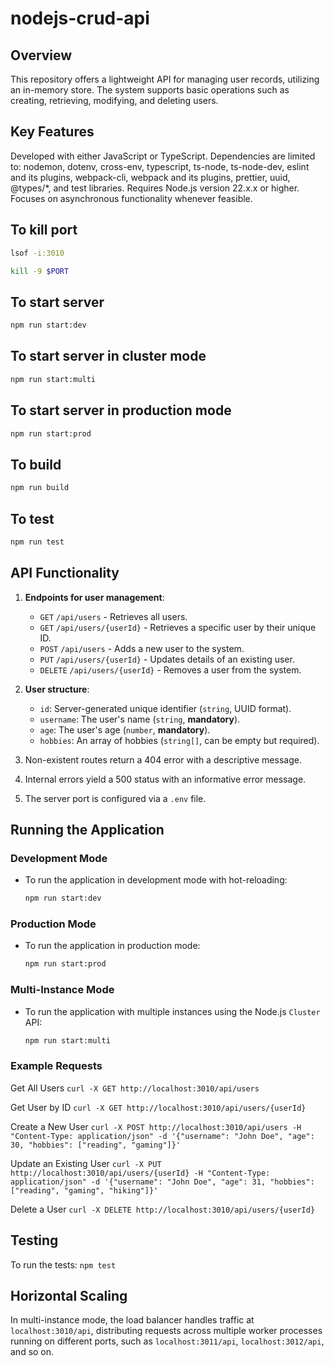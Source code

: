 # nodejs-crud-api

## Overview
This repository offers a lightweight API for managing user records, utilizing an in-memory store. The system supports basic operations such as creating, retrieving, modifying, and deleting users.

## Key Features
Developed with either JavaScript or TypeScript.
Dependencies are limited to: nodemon, dotenv, cross-env, typescript, ts-node, ts-node-dev, eslint and its plugins, webpack-cli, webpack and its plugins, prettier, uuid, @types/*, and test libraries.
Requires Node.js version 22.x.x or higher.
Focuses on asynchronous functionality whenever feasible.

## To kill port

```bash     
lsof -i:3010
``` 
```bash 
kill -9 $PORT
```

## To start server  

```bash
npm run start:dev   
```    

## To start server in cluster mode

```bash
npm run start:multi   
```   

## To start server in production mode

```bash
npm run start:prod
```

## To build

```bash
npm run build
```

## To test  

```bash
npm run test
```

## API Functionality
1. **Endpoints for user management**:
    - `GET` `/api/users` - Retrieves all users.
    - `GET` `/api/users/{userId}` - Retrieves a specific user by their unique ID.
    - `POST` `/api/users` - Adds a new user to the system.
    - `PUT` `/api/users/{userId}` - Updates details of an existing user.
    - `DELETE` `/api/users/{userId}` - Removes a user from the system.

2. **User structure**:
    - `id`: Server-generated unique identifier (`string`, UUID format).
    - `username`: The user's name (`string`, **mandatory**).
    - `age`: The user's age (`number`, **mandatory**).
    - `hobbies`: An array of hobbies (`string[]`, can be empty but required).

3. Non-existent routes return a 404 error with a descriptive message.
4. Internal errors yield a 500 status with an informative error message.
5. The server port is configured via a `.env` file.

## Running the Application
### Development Mode
- To run the application in development mode with hot-reloading:
   ```sh
   npm run start:dev
### Production Mode
- To run the application in production mode:
   ```sh
   npm run start:prod
### Multi-Instance Mode
- To run the application with multiple instances using the Node.js `Cluster` API:
    ```sh
    npm run start:multi

### Example Requests
Get All Users
`curl -X GET http://localhost:3010/api/users`

Get User by ID
`curl -X GET http://localhost:3010/api/users/{userId}`

Create a New User
`curl -X POST http://localhost:3010/api/users -H "Content-Type: application/json" -d '{"username": "John Doe", "age": 30, "hobbies": ["reading", "gaming"]}'`

Update an Existing User
`curl -X PUT http://localhost:3010/api/users/{userId} -H "Content-Type: application/json" -d '{"username": "John Doe", "age": 31, "hobbies": ["reading", "gaming", "hiking"]}'`

Delete a User
`curl -X DELETE http://localhost:3010/api/users/{userId}`

## Testing
To run the tests:
`npm test`

## Horizontal Scaling
In multi-instance mode, the load balancer handles traffic at `localhost:3010/api`, distributing requests across multiple worker processes running on different ports, such as `localhost:3011/api`, `localhost:3012/api`, and so on.
